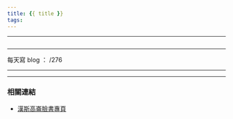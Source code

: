 ```yaml
---
title: {{ title }}
tags:
---
```

---

![]()

---

每天寫 blog ： /276

---



---
### 相關連結

- [漢斯高崙臉書專頁](https://www.facebook.com/hanscholem/)
